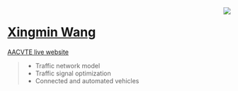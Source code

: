 <a href="#">
<img align="right" src="https://github-readme-stats.vercel.app/api?username=xingminw&show_icons=true&theme=synthwave">
  
</a>

# [Xingmin Wang](https://xingminw.github.io/)

[AACVTE live website](http://aacvlive.umtri.umich.edu/home.html)

> - Traffic network model
> - Traffic signal optimization
> - Connected and automated vehicles
